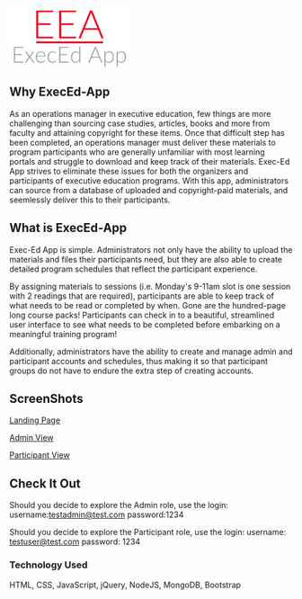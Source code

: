 [![eeaLogo](eealogo.png)](https://lit-savannah-21161.herokuapp.com/)
## Why ExecEd-App
As an operations manager in executive education, few things are more challenging than sourcing case studies, articles, books and more from faculty and attaining copyright for these items. Once that difficult step has been completed, an operations manager must deliver these materials to program participants who are generally unfamiliar with most learning portals and struggle to download and keep track of their materials. Exec-Ed App strives to eliminate these issues for both the organizers and participants of executive education programs. With this app, administrators can source from a database of uploaded and copyright-paid materials, and seemlessly deliver this to their participants.

## What is ExecEd-App
Exec-Ed App is simple. Administrators not only have the ability to upload the materials and files their participants need, but they are also able to create detailed program schedules that reflect the participant experience. 

By assigning materials to sessions (i.e. Monday's 9-11am slot is one session with 2 readings that are required), participants are able to keep track of what needs to be read or completed by when. Gone are the hundred-page long course packs! Participants can check in to a beautiful, streamlined user interface to see what needs to be completed before embarking on a meaningful training program!

Additionally, administrators have the ability to create and manage admin and participant accounts and schedules, thus making it so that participant groups do not have to endure the extra step of creating accounts. 

## ScreenShots
[Landing Page](https://gyazo.com/4302ccc5489c392c9c087c62001e118d)

[Admin View](https://gyazo.com/c597c195a51f338d3e38c36a76153025)

[Participant View](https://gyazo.com/8908feb09f9ede101740925d7083f906)

## Check It Out
Should you decide to explore the Admin role, use the login:
username:testadmin@test.com
password:1234

Should you decide to explore the Participant role, use the login: 
username: testuser@test.com
password: 1234

### Technology Used
HTML, CSS, JavaScript, jQuery, NodeJS, MongoDB, Bootstrap



